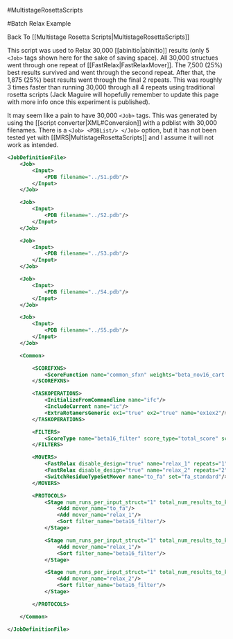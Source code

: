 #MultistageRosettaScripts

#Batch Relax Example

Back To [[Multistage Rosetta Scripts|MultistageRosettaScripts]]

This script was used to Relax 30,000 [[abinitio|abinitio]] results
(only 5 `<Job>` tags shown here for the sake of saving space).
All 30,000 structues went through one repeat of [[FastRelax|FastRelaxMover]].
The 7,500 (25%) best results survived and went through the second repeat.
After that, the 1,875 (25%) best results went through the final 2 repeats.
This was roughly 3 times faster than running 30,000 through all 4 repeats using traditional rosetta scripts
(Jack Maguire will hopefully remember to update this page with more info once this experiment is published).

It may seem like a pain to have 30,000 `<Job>` tags.
This was generated by using the [[script converter|XML#Conversion]] with a pdblist with 30,000 filenames.
There is a `<Job> <PDBList/> </Job>` option, but it has not been tested yet with [[MRS|MultistageRosettaScripts]] and I assume it will not work as intended.

```xml
<JobDefinitionFile>
    <Job>
        <Input>
            <PDB filename="../S1.pdb"/>
        </Input>
    </Job>

    <Job>
        <Input>
            <PDB filename="../S2.pdb"/>
        </Input>
    </Job>

    <Job>
        <Input>
            <PDB filename="../S3.pdb"/>
        </Input>
    </Job>

    <Job>
        <Input>
            <PDB filename="../S4.pdb"/>
        </Input>
    </Job>

    <Job>
        <Input>
            <PDB filename="../S5.pdb"/>
        </Input>
    </Job>

    <Common>

        <SCOREFXNS>
            <ScoreFunction name="common_sfxn" weights="beta_nov16_cart.wts"/>
        </SCOREFXNS>

        <TASKOPERATIONS>
            <InitializeFromCommandline name="ifc"/>
            <IncludeCurrent name="ic"/>
            <ExtraRotamersGeneric ex1="true" ex2="true" name="ex1ex2"/>
        </TASKOPERATIONS>

        <FILTERS>
            <ScoreType name="beta16_filter" score_type="total_score" scorefxn="common_sfxn" threshold="999999"/>
        </FILTERS>

        <MOVERS>
            <FastRelax disable_design="true" name="relax_1" repeats="1" scorefxn="common_sfxn" task_operations="ifc,ic,ex1ex2"/>
            <FastRelax disable_design="true" name="relax_2" repeats="2" scorefxn="common_sfxn" task_operations="ifc,ic,ex1ex2"/>
            <SwitchResidueTypeSetMover name="to_fa" set="fa_standard"/>
        </MOVERS>

        <PROTOCOLS>
            <Stage num_runs_per_input_struct="1" total_num_results_to_keep="7500">
                <Add mover_name="to_fa"/>
                <Add mover_name="relax_1"/>
                <Sort filter_name="beta16_filter"/>
            </Stage>

            <Stage num_runs_per_input_struct="1" total_num_results_to_keep="1875">
                <Add mover_name="relax_1"/>
                <Sort filter_name="beta16_filter"/>
            </Stage>

            <Stage num_runs_per_input_struct="1" total_num_results_to_keep="1875">
                <Add mover_name="relax_2"/>
                <Sort filter_name="beta16_filter"/>
            </Stage>

        </PROTOCOLS>

    </Common>

</JobDefinitionFile>
```